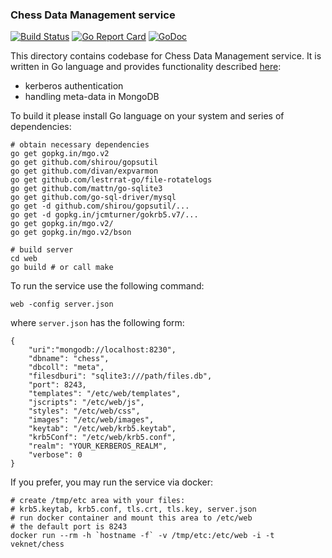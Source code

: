 ### Chess Data Management service

[![Build Status](https://travis-ci.org/vkuznet/ChessDataManagement.svg?branch=master)](https://travis-ci.org/vkuznet/ChessDataManagement)
[![Go Report Card](https://goreportcard.com/badge/github.com/vkuznet/ChessDataManagement)](https://goreportcard.com/report/github.com/vkuznet/ChessDataManagement)
[![GoDoc](https://godoc.org/github.com/vkuznet/ChessDataManagement?status.svg)](https://godoc.org/github.com/vkuznet/ChessDataManagement)

This directory contains codebase for Chess Data Management service.
It is written in Go language and provides functionality described
[here](../README.md):
- kerberos authentication
- handling meta-data in MongoDB

To build it please install Go language on your system
and series of dependencies:

```
# obtain necessary dependencies
go get gopkg.in/mgo.v2
go get github.com/shirou/gopsutil
go get github.com/divan/expvarmon
go get github.com/lestrrat-go/file-rotatelogs
go get github.com/mattn/go-sqlite3
go get github.com/go-sql-driver/mysql
go get -d github.com/shirou/gopsutil/...
go get -d gopkg.in/jcmturner/gokrb5.v7/...
go get gopkg.in/mgo.v2/
go get gopkg.in/mgo.v2/bson

# build server
cd web
go build # or call make
```

To run the service use the following command:
```
web -config server.json
```
where `server.json` has the following form:
```
{
    "uri":"mongodb://localhost:8230",
    "dbname": "chess",
    "dbcoll": "meta",
    "filesdburi": "sqlite3:///path/files.db",
    "port": 8243,
    "templates": "/etc/web/templates",
    "jscripts": "/etc/web/js",
    "styles": "/etc/web/css",
    "images": "/etc/web/images",
    "keytab": "/etc/web/krb5.keytab",
    "krb5Conf": "/etc/web/krb5.conf",
    "realm": "YOUR_KERBEROS_REALM",
    "verbose": 0
}
```

If you prefer, you may run the service via docker:
```
# create /tmp/etc area with your files:
# krb5.keytab, krb5.conf, tls.crt, tls.key, server.json
# run docker container and mount this area to /etc/web
# the default port is 8243
docker run --rm -h `hostname -f` -v /tmp/etc:/etc/web -i -t veknet/chess
```
